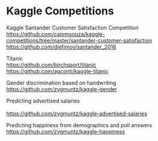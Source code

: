 # Kaggle Competitions

Kaggle Santander Customer Satisfaction Competition<BR>
https://github.com/caiomsouza/kaggle-competitions/tree/master/santander-customer-satisfaction<BR>
https://github.com/diefimov/santander_2016 <BR>
  
  
Titanic<BR>
https://github.com/birchsport/titanic  <BR>
https://github.com/agconti/kaggle-titanic <BR>
  
Gender discrimination based on handwriting  <BR>
https://github.com/zygmuntz/kaggle-gender  <BR>
  
Predicting advertised salaries <BR>  
https://github.com/zygmuntz/kaggle-advertised-salaries<BR>
  
Predicting happiness from demographics and poll answers  <BR>
https://github.com/zygmuntz/kaggle-happiness  <BR>
  
  
